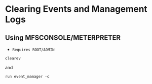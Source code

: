 # Clearing Events and Management Logs

## **Using MFSCONSOLE/METERPRETER**

- `Requires ROOT/ADMIN`
```
clearev
``` 

and

```
run event_manager -c
```

## 